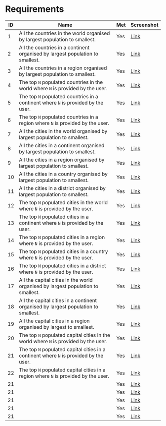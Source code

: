 # Requirements
| ID | Name | Met | Screenshot | 
| --- | --- | --- | --- |
| 1 | All the countries in the world organised by largest population to smallest. | Yes | [Link](https://github.com/MiguelGarHer/CourseworkSM/blob/reports/country/sortCountriesPopWorld.md) | 
| 2 | All the countries in a continent organised by largest population to smallest. | Yes | [Link](https://github.com/MiguelGarHer/CourseworkSM/blob/reports/country/sortCountriesPopContinentAsia.md) |
| 3 | All the countries in a region organised by largest population to smallest. | Yes | [Link](https://github.com/MiguelGarHer/CourseworkSM/blob/reports/country/sortCountriesPopRegionCaribbean.md) | 
| 4 | The top `N` populated countries in the world where `N` is provided by the user. | Yes | [Link](https://github.com/MiguelGarHer/CourseworkSM/blob/reports/country/nPopCountriesWorldTop10.md) |
| 5 | The top `N` populated countries in a continent where `N` is provided by the user. | Yes | [Link](https://github.com/MiguelGarHer/CourseworkSM/blob/reports/country/nPopCountriesContinentAsiaTop5.md) |
| 6 | The top `N` populated countries in a region where `N` is provided by the user. | Yes | [Link](https://github.com/MiguelGarHer/CourseworkSM/blob/reports/country/nPopCountriesRegionCaribbeanTop5.md) |
| 7 | All the cities in the world organised by largest population to smallest.| Yes | [Link](https://github.com/MiguelGarHer/CourseworkSM/blob/reports/city/sortCitiesPopWorld.md) |
| 8 | All the cities in a continent organised by largest population to smallest.| Yes | [Link](https://github.com/MiguelGarHer/CourseworkSM/blob/reports/city/sortCitiesPopContinentAsia.md) |
| 9 | All the cities in a region organised by largest population to smallest.| Yes | [Link](https://github.com/MiguelGarHer/CourseworkSM/blob/reports/city/sortCitiesPopRegionCaribbean.md) |
| 10 | All the cities in a country organised by largest population to smallest. | Yes | [Link](https://github.com/MiguelGarHer/CourseworkSM/blob/reports/city/sortCitiesPopCountryFrance.md) |
| 11 | All the cities in a district organised by largest population to smallest. | Yes | [Link](https://github.com/MiguelGarHer/CourseworkSM/blob/reports/city/sortCitiesPopDistrictCalifornia.md) |
| 12 | The top `N` populated cities in the world where `N` is provided by the user.| Yes | [Link](https://github.com/MiguelGarHer/CourseworkSM/blob/reports/city/nPopCitiesWorldTop50.md) |
| 13 | The top `N` populated cities in a continent where `N` is provided by the user.| Yes | [Link](https://github.com/MiguelGarHer/CourseworkSM/blob/reports/city/nPopCitiesContinentAsiaTop20.md) |
| 14 | The top `N` populated cities in a region where `N` is provided by the user.| Yes | [Link](https://github.com/MiguelGarHer/CourseworkSM/blob/reports/city/nPopCitiesRegionCaribbeanTop5.md) |
| 15 | The top `N` populated cities in a country where `N` is provided by the user.| Yes | [Link](https://github.com/MiguelGarHer/CourseworkSM/blob/reports/city/nPopCitiesCountryFranceTop5.md) |
| 16 | The top `N` populated cities in a district where `N` is provided by the user. | Yes | [Link](https://github.com/MiguelGarHer/CourseworkSM/blob/reports/city/nPopCitiesDistrictCaliforniaTop5.md) |
| 17 | All the capital cities in the world organised by largest population to smallest. | Yes | [Link](https://github.com/MiguelGarHer/CourseworkSM/blob/reports/city/sortCapCitiesPopWorld.md) |
| 18 | All the capital cities in a continent organised by largest population to smallest. | Yes | [Link](https://github.com/MiguelGarHer/CourseworkSM/blob/reports/city/sortCapCitiesPopContinentAsia.md) |
| 19 | All the capital cities in a region organised by largest to smallest. | Yes | [Link](https://github.com/MiguelGarHer/CourseworkSM/blob/reports/city/sortCapCitiesPopRegionCaribbean.md) |
| 20 | The top `N` populated capital cities in the world where `N` is provided by the user.| Yes | [Link](https://github.com/MiguelGarHer/CourseworkSM/blob/reports/city/nPopCapCitiesContinentWorldTop50.md) |
| 21 | The top `N` populated capital cities in a continent where `N` is provided by the user. | Yes | [Link](https://github.com/MiguelGarHer/CourseworkSM/blob/reports/city/nPopCapCitiesContinentAsiaTop10.md) |
| 22 | The top `N` populated capital cities in a region where `N` is provided by the user. | Yes | [Link]() |
| 21 | | Yes | [Link]() |
| 21 | | Yes | [Link]() |
| 21 | | Yes | [Link]() |
| 21 | | Yes | [Link]() |
| 21 | | Yes | [Link]() |
